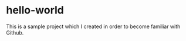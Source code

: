 hello-world
===========

This is a sample project which I created in order to become familiar with Github.

